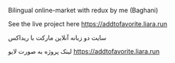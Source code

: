 Bilingual online-market with redux by me (Baghani)

See the live project here https://addtofavorite.liara.run

سایت دو زبانه آنلاین مارکت با ریداکس

لینک پروژه به صورت لایو https://addtofavorite.liara.run


